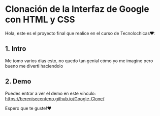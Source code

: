 # Clonación de la Interfaz de Google con HTML y CSS

Hola, este es el proyecto final que realice en el curso de Tecnolochicas❤:



## 1. Intro
Me tomo varios dias esto, no quedo tan genial cómo yo me imagine pero bueno me diverti haciendolo



## 2. Demo

Puedes entrar a ver el demo en este vínculo: https://berenisecenteno.github.io/Google-Clone/

Espero que te guste!❤

